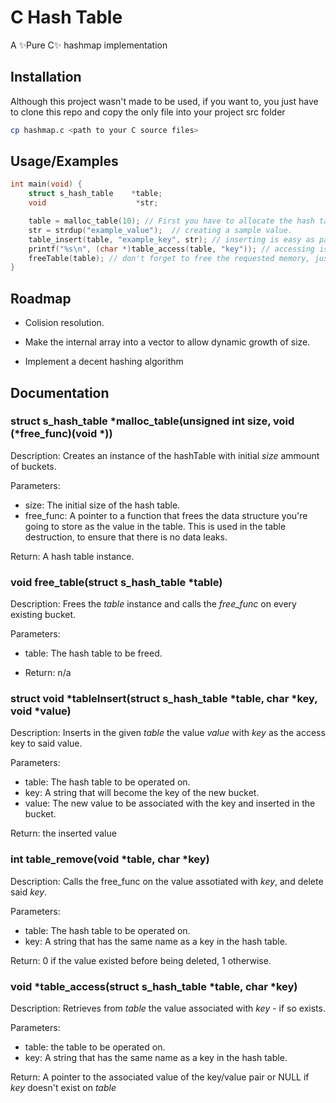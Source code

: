 
# C Hash Table
A ✨Pure C✨ hashmap implementation

## Installation
Although this project wasn't made to be used, if you want to, you just have to clone this repo and copy the only file into your project src folder

```bash
cp hashmap.c <path to your C source files>
```
    
## Usage/Examples

```c
int main(void) {
    struct s_hash_table    *table;
    void                    *str;

    table = malloc_table(10); // First you have to allocate the hash table.
    str = strdup("example_value");  // creating a sample value.
    table_insert(table, "example_key", str); // inserting is easy as passing the key and a pointer to the value.
    printf("%s\n", (char *)table_access(table, "key")); // accessing is as easy as passing the key you want to access.
    freeTable(table); // don't forget to free the requested memory, just as in malloc/free api ;)
}
```


## Roadmap

- Colision resolution.

- Make the internal array into a vector to allow dynamic growth of size.

- Implement a decent hashing algorithm

## Documentation

### struct s_hash_table    \*malloc_table(unsigned int size, void (*free_func)(void *))
Description: Creates an instance of the hashTable with initial *size* ammount of buckets.

Parameters:
* size: The initial size of the hash table.
* free_func: A pointer to a function that frees the data structure you're going to store as the value in the table. This is used in the table destruction, to ensure that there is no data leaks.

Return: A hash table instance.


### void    free_table(struct s_hash_table *table)
Description: Frees the *table* instance and calls the *free_func* on every existing bucket.

Parameters:
* table: The hash table to be freed.

* Return: n/a


### struct void    *tableInsert(struct s_hash_table *table, char *key, void *value)
Description: Inserts in the given *table* the value *value* with *key* as the access key to said value.

Parameters:
- table: The hash table to be operated on.
- key: A string that will become the key of the new bucket.
- value: The new value to be associated with the key and inserted in the bucket.

Return: the inserted value


### int     table_remove(void *table, char *key)
Description: Calls the free_func on the value assotiated with *key*, and delete said *key*.

Parameters:
- table: The hash table to be operated on.
- key: A string that has the same name as a key in the hash table.

Return:
0 if the value existed before being deleted, 1 otherwise.


### void    *table_access(struct s_hash_table *table, char *key)
Description: Retrieves from *table* the value associated with *key* - if so exists.

Parameters:
- table: the table to be operated on.
- key: A string that has the same name as a key in the hash table.

Return:
A pointer to the associated value of the key/value pair or NULL if *key* doesn't exist on *table*
